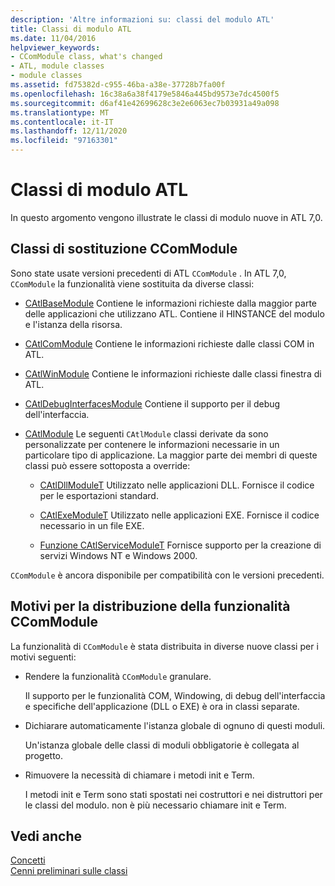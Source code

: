 ```yaml
---
description: 'Altre informazioni su: classi del modulo ATL'
title: Classi di modulo ATL
ms.date: 11/04/2016
helpviewer_keywords:
- CComModule class, what's changed
- ATL, module classes
- module classes
ms.assetid: fd75382d-c955-46ba-a38e-37728b7fa00f
ms.openlocfilehash: 16c38a6a38f4179e5846a445bd9573e7dc4500f5
ms.sourcegitcommit: d6af41e42699628c3e2e6063ec7b03931a49a098
ms.translationtype: MT
ms.contentlocale: it-IT
ms.lasthandoff: 12/11/2020
ms.locfileid: "97163301"
---
```

# <a name="atl-module-classes"></a>Classi di modulo ATL

In questo argomento vengono illustrate le classi di modulo nuove in ATL 7,0.

## <a name="ccommodule-replacement-classes"></a>Classi di sostituzione CComModule

Sono state usate versioni precedenti di ATL `CComModule` . In ATL 7,0, `CComModule` la funzionalità viene sostituita da diverse classi:

- [CAtlBaseModule](../atl/reference/catlbasemodule-class.md) Contiene le informazioni richieste dalla maggior parte delle applicazioni che utilizzano ATL. Contiene il HINSTANCE del modulo e l'istanza della risorsa.

- [CAtlComModule](../atl/reference/catlcommodule-class.md) Contiene le informazioni richieste dalle classi COM in ATL.

- [CAtlWinModule](../atl/reference/catlwinmodule-class.md) Contiene le informazioni richieste dalle classi finestra di ATL.

- [CAtlDebugInterfacesModule](../atl/reference/catldebuginterfacesmodule-class.md) Contiene il supporto per il debug dell'interfaccia.

- [CAtlModule](../atl/reference/catlmodule-class.md) Le seguenti `CAtlModule` classi derivate da sono personalizzate per contenere le informazioni necessarie in un particolare tipo di applicazione. La maggior parte dei membri di queste classi può essere sottoposta a override:

  - [CAtlDllModuleT](../atl/reference/catldllmodulet-class.md) Utilizzato nelle applicazioni DLL. Fornisce il codice per le esportazioni standard.

  - [CAtlExeModuleT](../atl/reference/catlexemodulet-class.md) Utilizzato nelle applicazioni EXE. Fornisce il codice necessario in un file EXE.

  - [Funzione CAtlServiceModuleT](../atl/reference/catlservicemodulet-class.md) Fornisce supporto per la creazione di servizi Windows NT e Windows 2000.

`CComModule` è ancora disponibile per compatibilità con le versioni precedenti.

## <a name="reasons-for-distributing-ccommodule-functionality"></a>Motivi per la distribuzione della funzionalità CComModule

La funzionalità di `CComModule` è stata distribuita in diverse nuove classi per i motivi seguenti:

- Rendere la funzionalità `CComModule` granulare.

   Il supporto per le funzionalità COM, Windowing, di debug dell'interfaccia e specifiche dell'applicazione (DLL o EXE) è ora in classi separate.

- Dichiarare automaticamente l'istanza globale di ognuno di questi moduli.

   Un'istanza globale delle classi di moduli obbligatorie è collegata al progetto.

- Rimuovere la necessità di chiamare i metodi init e Term.

   I metodi init e Term sono stati spostati nei costruttori e nei distruttori per le classi del modulo. non è più necessario chiamare init e Term.

## <a name="see-also"></a>Vedi anche

[Concetti](../atl/active-template-library-atl-concepts.md)<br/>
[Cenni preliminari sulle classi](../atl/atl-class-overview.md)
